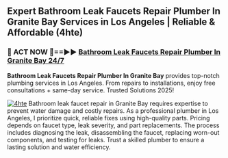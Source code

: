 ## Expert Bathroom Leak Faucets Repair Plumber In Granite Bay Services in Los Angeles | Reliable & Affordable (4hte)  

<h3>🚿 ACT NOW 🌟==►► <a href="https://tinyurl.com/2ne6vx2x" rel="nofollow">Bathroom Leak Faucets Repair Plumber In Granite Bay 24/7</a></h3>

**Bathroom Leak Faucets Repair Plumber In Granite Bay** provides top-notch plumbing services in Los Angeles. From repairs to installations, enjoy free consultations + same-day service. Trusted Solutions 2025!

[![4hte](https://i.imgur.com/4PFF4AK.jpeg)](https://tinyurl.com/2ne6vx2x)
Bathroom leak faucet repair in Granite Bay requires expertise to prevent water damage and costly repairs. As a professional plumber in Los Angeles, I prioritize quick, reliable fixes using high-quality parts. Pricing depends on faucet type, leak severity, and part replacements. The process includes diagnosing the leak, disassembling the faucet, replacing worn-out components, and testing for leaks. Trust a skilled plumber to ensure a lasting solution and water efficiency.